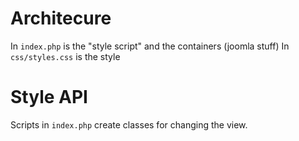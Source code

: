 Architecure
===========

In `index.php` is the "style script" and the containers (joomla stuff)
In `css/styles.css` is the style


Style API
=========

Scripts in `index.php` create classes for changing the view.

